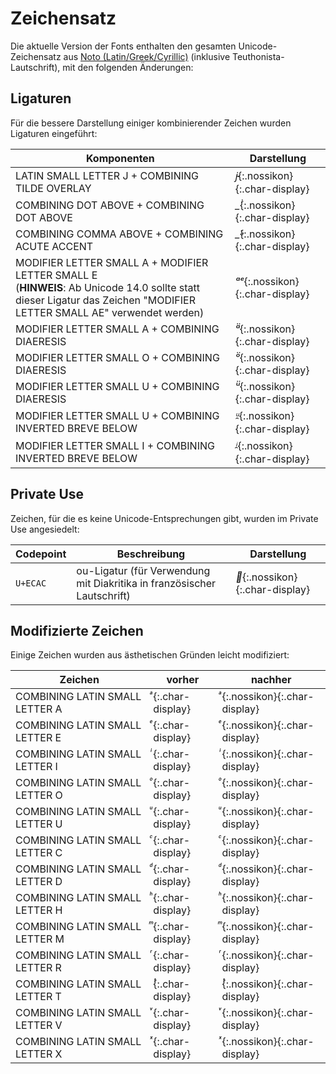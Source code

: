 # Zeichensatz

Die aktuelle Version der Fonts enthalten den gesamten Unicode-Zeichensatz aus [Noto (Latin/Greek/Cyrillic)](https://github.com/notofonts/latin-greek-cyrillic) (inklusive Teuthonista-Lautschrift), mit den folgenden Änderungen:

## Ligaturen

Für die bessere Darstellung einiger kombinierender Zeichen wurden Ligaturen eingeführt:

| Komponenten | Darstellung |
| --- | --- |
| LATIN SMALL LETTER J + COMBINING TILDE OVERLAY | *j̴*{:.nossikon}{:.char-display} |
| COMBINING DOT ABOVE + COMBINING DOT ABOVE | *_̇̇*{:.nossikon}{:.char-display} |
| COMBINING COMMA ABOVE + COMBINING ACUTE ACCENT | *_̓́*{:.nossikon}{:.char-display} |
| MODIFIER LETTER SMALL A + MODIFIER LETTER SMALL E <br> (**HINWEIS**: Ab Unicode 14.0 sollte statt dieser Ligatur das Zeichen "MODIFIER LETTER SMALL AE" verwendet werden) | *ᵃᵉ*{:.nossikon}{:.char-display} |
| MODIFIER LETTER SMALL A + COMBINING DIAERESIS | *ᵃ̈*{:.nossikon}{:.char-display} |
| MODIFIER LETTER SMALL O + COMBINING DIAERESIS | *ᵒ̈*{:.nossikon}{:.char-display} |
| MODIFIER LETTER SMALL U + COMBINING DIAERESIS | *ᵘ̈*{:.nossikon}{:.char-display} |
| MODIFIER LETTER SMALL U + COMBINING INVERTED BREVE BELOW | *ᵘ̯*{:.nossikon}{:.char-display} |
| MODIFIER LETTER SMALL I + COMBINING INVERTED BREVE BELOW | *ⁱ̯*{:.nossikon}{:.char-display} |

## Private Use

Zeichen, für die es keine Unicode-Entsprechungen gibt, wurden im Private Use angesiedelt:

| Codepoint | Beschreibung | Darstellung |
| --- | --- | --- |
| `U+ECAC` | ou-Ligatur (für Verwendung mit Diakritika in französischer Lautschrift) | **{:.nossikon}{:.char-display} |

## Modifizierte Zeichen

Einige Zeichen wurden aus ästhetischen Gründen leicht modifiziert:

| Zeichen | vorher | nachher |
| --- | --- | --- |
| COMBINING LATIN SMALL LETTER A | *ͣ*{:.char-display} |*ͣ*{:.nossikon}{:.char-display} |
| COMBINING LATIN SMALL LETTER E | *ͤ*{:.char-display} |*ͤ*{:.nossikon}{:.char-display} |
| COMBINING LATIN SMALL LETTER I | *ͥ*{:.char-display} |*ͥ*{:.nossikon}{:.char-display} |
| COMBINING LATIN SMALL LETTER O | *ͦ*{:.char-display} |*ͦ*{:.nossikon}{:.char-display} |
| COMBINING LATIN SMALL LETTER U | *ͧ*{:.char-display} |*ͧ*{:.nossikon}{:.char-display} |
| COMBINING LATIN SMALL LETTER C | *ͨ*{:.char-display} |*ͨ*{:.nossikon}{:.char-display} |
| COMBINING LATIN SMALL LETTER D | *ͩ*{:.char-display} |*ͩ*{:.nossikon}{:.char-display} |
| COMBINING LATIN SMALL LETTER H | *ͪ*{:.char-display} |*ͪ*{:.nossikon}{:.char-display} |
| COMBINING LATIN SMALL LETTER M | *ͫ*{:.char-display} |*ͫ*{:.nossikon}{:.char-display} |
| COMBINING LATIN SMALL LETTER R | *ͬ*{:.char-display} |*ͬ*{:.nossikon}{:.char-display} |
| COMBINING LATIN SMALL LETTER T | *ͭ*{:.char-display} |*ͭ*{:.nossikon}{:.char-display} |
| COMBINING LATIN SMALL LETTER V | *ͮ*{:.char-display} |*ͮ*{:.nossikon}{:.char-display} |
| COMBINING LATIN SMALL LETTER X | *ͯ*{:.char-display} |*ͯ*{:.nossikon}{:.char-display} |
